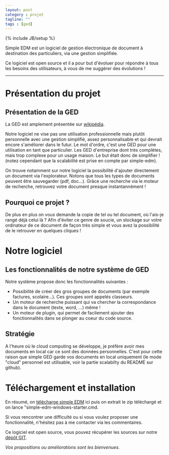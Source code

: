 ```yaml
---
layout: post
category : projet
tagline: ""
tags : [ged]
---
```

{% include JB/setup %}

Simple EDM est un logiciel de gestion électronique de document à destination des particuliers, via une gestion simplifiée.

Ce logiciel est open source et il a pour but d'évoluer pour répondre à tous les besoins des utilisateurs, à vous de me suggérer des évolutions ! 

*****

# Présentation du projet

## Présentation de la GED

La GED est amplement présentée sur [wikipédia](http://fr.wikipedia.org/wiki/Gestion_%C3%A9lectronique_des_documents).

Notre logiciel ne vise pas une utilisation professionnelle mais plutôt personnelle avec une gestion simplifié, assez personnalisable et qui devrait encore s'améliorer dans le futur. Le mot d'ordre, c'est une GED pour une utilisation en tant que particulier. Les GED d'entreprise dont très complètes, mais trop complexe pour un usage maison. Le but était donc de simplifier ! (notez cependant que la scalabilité est prise en compte par simple-edm).

On trouve notamment sur notre logiciel la possibilité d'ajouter directement un document via l'explorateur. Notons que tous les types de documents peuvent être sauvegarder (pdf, doc...). Grâce une recherche via le moteur de recherche, retrouvez votre document presque instantannément !

## Pourquoi ce projet ?

De plus en plus on vous demande la copie de tel ou tel document, où l'ais-je rangé déjà celui là ? Afin d'éviter ce genre de soucie, un stockage sur votre ordinateur de ce document de façon très simple et vous avez la possibilité de le retrouver en quelques cliques !

# Notre logiciel

## Les fonctionnalités de notre système de GED

Notre système propose donc les fonctionnalités suivantes :
- Possibilité de créer des gros groupes de documents (par exemple factures, scolaire...). Ces groupes sont appelés classeurs.
- Un moteur de recherche puissant qui va chercher la correspondance dans le document (texte, word, ...) même !
- Un moteur de plugin, qui permet de facilement ajouter des fonctionnalités dans se plonger au coeur du code source.

## Stratégie

A l'heure où le cloud computing se développe, je préfère avoir mes documents en local car ce sont des données personnelles. C'est pour cette raison que simple GED garde vos documents en local uniquement (le mode "cloud" personnel est utilisable, voir la partie scalabilty du README sur github).


# Téléchargement et installation

En résumé, on [télécharge simple EDM](https://github.com/xaviermichel/simple-edm/releases) ici puis on extrait le zip téléchargé et on lance "simple-edm-windows-starter.cmd.

Si vous rencontrer une difficulté ou si vous voulez proposer une fonctionnalité, n'hésitez pas à me contacter via les commentaires.

Ce logiciel est open source, vous pouvez récupérer les sources sur notre [dépôt GIT](https://github.com/xaviermichel/simple-edm).

*Vos propositions ou améliorations sont les bienvenues.*
